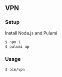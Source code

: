 ## VPN

### Setup

Install Node.js and Pulumi

```bash
$ npm i
$ pulumi up
```

### Usage

```bash
$ bin/vpn
```
